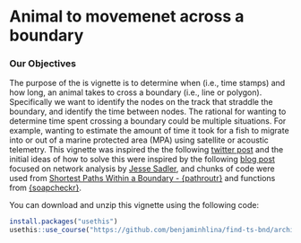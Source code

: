 
<!-- README.md is generated from README.Rmd. Please edit that file -->

# Animal to movemenet across a boundary

### Our Objectives

The purpose of the is vignette is to determine when (i.e., time stamps)
and how long, an animal takes to cross a boundary (i.e., line or
polygon). Specifically we want to identify the nodes on the track that
straddle the boundary, and identify the time between nodes. The rational
for wanting to determine time spent crossing a boundary could be
multiple situations. For example, wanting to estimate the amount of time
it took for a fish to migrate into or out of a marine protected area
(MPA) using satellite or acoustic telemetry. This vignette was inspired
the the following [twitter
post](https://twitter.com/spoonbill_hank/status/1731742735453880428) and
the initial ideas of how to solve this were inspired by the following
[blog post](https://www.jessesadler.com/post/network-analysis-with-r/)
focused on network analysis by [Jesse
Sadler](https://www.jessesadler.com/), and chunks of code were used from
[Shortest Paths Within a Boundary -
{pathroutr}](https://blog.benjaminhlina.com/posts/post-with-code/shortest-path-pathroutr/shortest_path_example_pathroutr.html)
and functions from [{soapcheckr}](https://github.com/dill/soapcheckr).

You can download and unzip this vignette using the following code:

``` r
install.packages("usethis")
usethis::use_course("https://github.com/benjaminhlina/find-ts-bnd/archive/refs/heads/master.zip")
```
